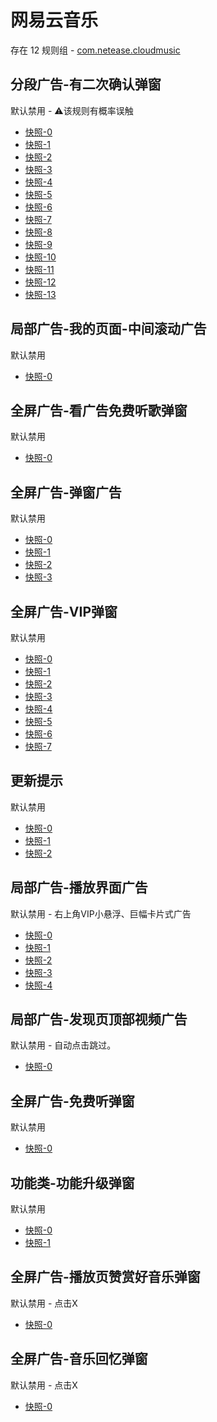 # 网易云音乐

存在 12 规则组 - [com.netease.cloudmusic](/src/apps/com.netease.cloudmusic.ts)

## 分段广告-有二次确认弹窗

默认禁用 - ⚠️该规则有概率误触

- [快照-0](https://i.gkd.li/import/12829944)
- [快照-1](https://i.gkd.li/import/12723229)
- [快照-2](https://i.gkd.li/import/12829938)
- [快照-3](https://i.gkd.li/import/12829964)
- [快照-4](https://i.gkd.li/import/12829953)
- [快照-5](https://i.gkd.li/import/13859634)
- [快照-6](https://i.gkd.li/import/14070500)
- [快照-7](https://i.gkd.li/import/13927753)
- [快照-8](https://i.gkd.li/import/13526986)
- [快照-9](https://i.gkd.li/import/13526711)
- [快照-10](https://i.gkd.li/import/12829967)
- [快照-11](https://i.gkd.li/import/13627047)
- [快照-12](https://i.gkd.li/import/13859635)
- [快照-13](https://i.gkd.li/import/13526712)

## 局部广告-我的页面-中间滚动广告

默认禁用

- [快照-0](https://i.gkd.li/import/12745666)

## 全屏广告-看广告免费听歌弹窗

默认禁用

- [快照-0](https://i.gkd.li/import/12843383)

## 全屏广告-弹窗广告

默认禁用

- [快照-0](https://i.gkd.li/import/13188737)
- [快照-1](https://i.gkd.li/import/13229016)
- [快照-2](https://i.gkd.li/import/13684724)
- [快照-3](https://i.gkd.li/import/13962214)

## 全屏广告-VIP弹窗

默认禁用

- [快照-0](https://i.gkd.li/import/13189055)
- [快照-1](https://i.gkd.li/import/13260416)
- [快照-2](https://i.gkd.li/import/13996787)
- [快照-3](https://i.gkd.li/import/13228955)
- [快照-4](https://i.gkd.li/import/13230603)
- [快照-5](https://i.gkd.li/import/13230605)
- [快照-6](https://i.gkd.li/import/13391498)
- [快照-7](https://i.gkd.li/import/14045917)

## 更新提示

默认禁用

- [快照-0](https://i.gkd.li/import/13233790)
- [快照-1](https://i.gkd.li/import/13197457)
- [快照-2](https://i.gkd.li/import/13228878)

## 局部广告-播放界面广告

默认禁用 - 右上角VIP小悬浮、巨幅卡片式广告

- [快照-0](https://i.gkd.li/import/13402634)
- [快照-1](https://i.gkd.li/import/13402635)
- [快照-2](https://i.gkd.li/import/13402636)
- [快照-3](https://i.gkd.li/import/13527105)
- [快照-4](https://i.gkd.li/import/14045424)

## 局部广告-发现页顶部视频广告

默认禁用 - 自动点击跳过。

- [快照-0](https://i.gkd.li/import/13768367)

## 全屏广告-免费听弹窗

默认禁用

- [快照-0](https://i.gkd.li/import/13804534)

## 功能类-功能升级弹窗

默认禁用

- [快照-0](https://i.gkd.li/import/13804541)
- [快照-1](https://i.gkd.li/import/13804544)

## 全屏广告-播放页赞赏好音乐弹窗

默认禁用 - 点击X

- [快照-0](https://i.gkd.li/import/13848913)

## 全屏广告-音乐回忆弹窗

默认禁用 - 点击X

- [快照-0](https://i.gkd.li/import/14036940)
